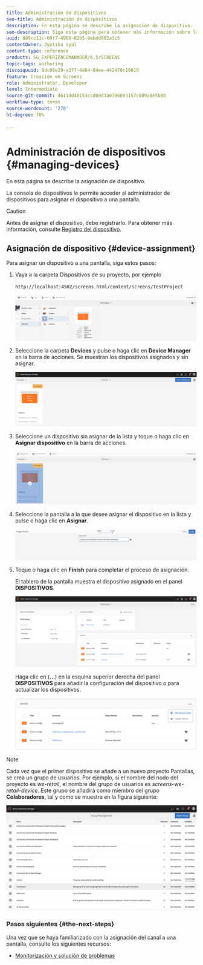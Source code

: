 ```yaml
---
title: Administración de dispositivos
seo-title: Administración de dispositivos
description: En esta página se describe la asignación de dispositivo.
seo-description: Siga esta página para obtener más información sobre la asignación de dispositivo. La consola de dispositivos le permite acceder al administrador de dispositivos para asignar el dispositivo a una pantalla.
uuid: 889cc11c-60f7-4966-82b5-9ebdd082a3c5
contentOwner: Jyotika syal
content-type: reference
products: SG_EXPERIENCEMANAGER/6.5/SCREENS
topic-tags: authoring
discoiquuid: 8dc08e29-a377-4e84-84ee-442470c19019
feature: Creación en Screens
role: Administrator, Developer
level: Intermediate
source-git-commit: 4611dd40153ccd09d3a0796093157cd09a8e5b80
workflow-type: tm+mt
source-wordcount: '270'
ht-degree: 70%

---
```



# Administración de dispositivos {#managing-devices}

En esta página se describe la asignación de dispositivo.

La consola de dispositivos le permite acceder al administrador de dispositivos para asignar el dispositivo a una pantalla.

>[!CAUTION]
>
>Antes de asignar el dispositivo, debe registrarlo. Para obtener más información, consulte [Registro del dispositivo](device-registration.md).

## Asignación de dispositivo {#device-assignment}

Para asignar un dispositivo a una pantalla, siga estos pasos:

1. Vaya a la carpeta Dispositivos de su proyecto, por ejemplo

   `http://localhost:4502/screens.html/content/screens/TestProject`

   ![chlimage_1-32](assets/chlimage_1-32.png)

1. Seleccione la carpeta **Devices** y pulse o haga clic en **Device Manager** en la barra de acciones. Se muestran los dispositivos asignados y sin asignar.

   ![chlimage_1-33](assets/chlimage_1-33.png)

1. Seleccione un dispositivo sin asignar de la lista y toque o haga clic en **Asignar dispositivo** en la barra de acciones.

   ![chlimage_1-34](assets/chlimage_1-34.png)

1. Seleccione la pantalla a la que desee asignar el dispositivo en la lista y pulse o haga clic en **Asignar**.

   ![chlimage_1-35](assets/chlimage_1-35.png)

1. Toque o haga clic en **Finish** para completar el proceso de asignación.


   El tablero de la pantalla muestra el dispositivo asignado en el panel **DISPOSITIVOS**.

   ![chlimage_1-37](assets/chlimage_1-37.png)

   Haga clic en (**...**) en la esquina superior derecha del panel **DISPOSITIVOS** para añadir la configuración del dispositivo o para actualizar los dispositivos.

   ![chlimage_1-38](assets/chlimage_1-38.png)

>[!NOTE]
>
>Cada vez que el primer dispositivo se añade a un nuevo proyecto Pantallas, se crea un grupo de usuarios.
>Por ejemplo, si el nombre del nodo del proyecto es *we-retail*, el nombre del grupo de usuarios es *screens-we-retail-device*.
>Este grupo se añadirá como miembro del grupo **Colaboradores**, tal y como se muestra en la figura siguiente:

![chlimage_1-39](assets/chlimage_1-39.png)

### Pasos siguientes {#the-next-steps}

Una vez que se haya familiarizado con la asignación del canal a una pantalla, consulte los siguientes recursos:

* [Monitorización y solución de problemas](monitoring-screens.md)

